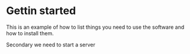 <h1>Gettin started </h1>
<p>This is an example of how to list things you need to use the software and how to install them. </p>

<p>Secondary we need to start a server </p>
<div>
